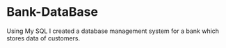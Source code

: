 # Bank-DataBase
Using My SQL  I created a database management system for a bank which stores data of customers.
